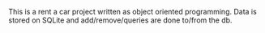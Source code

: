 This is a rent a car project written as object oriented programming.
Data is stored on SQLite and add/remove/queries are done to/from the db.

